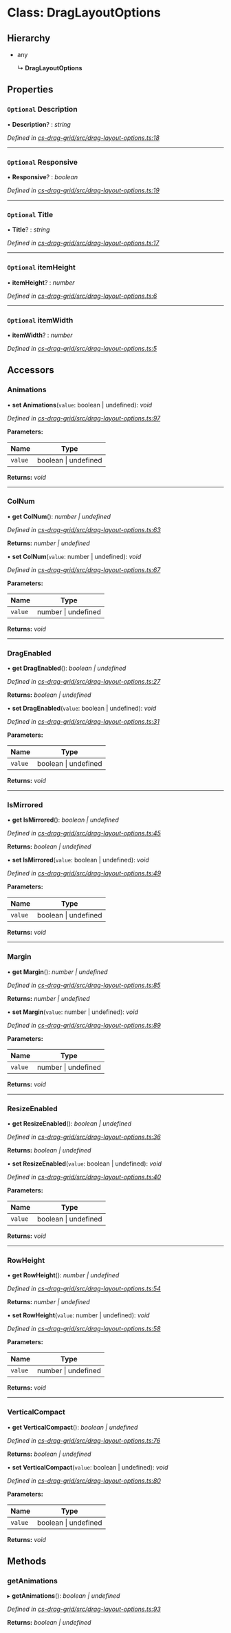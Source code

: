 # Class: DragLayoutOptions

## Hierarchy

* any

  ↳ **DragLayoutOptions**

## Properties

### `Optional` Description

• **Description**? : *string*

*Defined in [cs-drag-grid/src/drag-layout-options.ts:18](https://github.com/RichardHovenkamp/csnext/blob/d817caa/packages/cs-drag-grid/src/drag-layout-options.ts#L18)*

___

### `Optional` Responsive

• **Responsive**? : *boolean*

*Defined in [cs-drag-grid/src/drag-layout-options.ts:19](https://github.com/RichardHovenkamp/csnext/blob/d817caa/packages/cs-drag-grid/src/drag-layout-options.ts#L19)*

___

### `Optional` Title

• **Title**? : *string*

*Defined in [cs-drag-grid/src/drag-layout-options.ts:17](https://github.com/RichardHovenkamp/csnext/blob/d817caa/packages/cs-drag-grid/src/drag-layout-options.ts#L17)*

___

### `Optional` itemHeight

• **itemHeight**? : *number*

*Defined in [cs-drag-grid/src/drag-layout-options.ts:6](https://github.com/RichardHovenkamp/csnext/blob/d817caa/packages/cs-drag-grid/src/drag-layout-options.ts#L6)*

___

### `Optional` itemWidth

• **itemWidth**? : *number*

*Defined in [cs-drag-grid/src/drag-layout-options.ts:5](https://github.com/RichardHovenkamp/csnext/blob/d817caa/packages/cs-drag-grid/src/drag-layout-options.ts#L5)*

## Accessors

###  Animations

• **set Animations**(`value`: boolean | undefined): *void*

*Defined in [cs-drag-grid/src/drag-layout-options.ts:97](https://github.com/RichardHovenkamp/csnext/blob/d817caa/packages/cs-drag-grid/src/drag-layout-options.ts#L97)*

**Parameters:**

Name | Type |
------ | ------ |
`value` | boolean &#124; undefined |

**Returns:** *void*

___

###  ColNum

• **get ColNum**(): *number | undefined*

*Defined in [cs-drag-grid/src/drag-layout-options.ts:63](https://github.com/RichardHovenkamp/csnext/blob/d817caa/packages/cs-drag-grid/src/drag-layout-options.ts#L63)*

**Returns:** *number | undefined*

• **set ColNum**(`value`: number | undefined): *void*

*Defined in [cs-drag-grid/src/drag-layout-options.ts:67](https://github.com/RichardHovenkamp/csnext/blob/d817caa/packages/cs-drag-grid/src/drag-layout-options.ts#L67)*

**Parameters:**

Name | Type |
------ | ------ |
`value` | number &#124; undefined |

**Returns:** *void*

___

###  DragEnabled

• **get DragEnabled**(): *boolean | undefined*

*Defined in [cs-drag-grid/src/drag-layout-options.ts:27](https://github.com/RichardHovenkamp/csnext/blob/d817caa/packages/cs-drag-grid/src/drag-layout-options.ts#L27)*

**Returns:** *boolean | undefined*

• **set DragEnabled**(`value`: boolean | undefined): *void*

*Defined in [cs-drag-grid/src/drag-layout-options.ts:31](https://github.com/RichardHovenkamp/csnext/blob/d817caa/packages/cs-drag-grid/src/drag-layout-options.ts#L31)*

**Parameters:**

Name | Type |
------ | ------ |
`value` | boolean &#124; undefined |

**Returns:** *void*

___

###  IsMirrored

• **get IsMirrored**(): *boolean | undefined*

*Defined in [cs-drag-grid/src/drag-layout-options.ts:45](https://github.com/RichardHovenkamp/csnext/blob/d817caa/packages/cs-drag-grid/src/drag-layout-options.ts#L45)*

**Returns:** *boolean | undefined*

• **set IsMirrored**(`value`: boolean | undefined): *void*

*Defined in [cs-drag-grid/src/drag-layout-options.ts:49](https://github.com/RichardHovenkamp/csnext/blob/d817caa/packages/cs-drag-grid/src/drag-layout-options.ts#L49)*

**Parameters:**

Name | Type |
------ | ------ |
`value` | boolean &#124; undefined |

**Returns:** *void*

___

###  Margin

• **get Margin**(): *number | undefined*

*Defined in [cs-drag-grid/src/drag-layout-options.ts:85](https://github.com/RichardHovenkamp/csnext/blob/d817caa/packages/cs-drag-grid/src/drag-layout-options.ts#L85)*

**Returns:** *number | undefined*

• **set Margin**(`value`: number | undefined): *void*

*Defined in [cs-drag-grid/src/drag-layout-options.ts:89](https://github.com/RichardHovenkamp/csnext/blob/d817caa/packages/cs-drag-grid/src/drag-layout-options.ts#L89)*

**Parameters:**

Name | Type |
------ | ------ |
`value` | number &#124; undefined |

**Returns:** *void*

___

###  ResizeEnabled

• **get ResizeEnabled**(): *boolean | undefined*

*Defined in [cs-drag-grid/src/drag-layout-options.ts:36](https://github.com/RichardHovenkamp/csnext/blob/d817caa/packages/cs-drag-grid/src/drag-layout-options.ts#L36)*

**Returns:** *boolean | undefined*

• **set ResizeEnabled**(`value`: boolean | undefined): *void*

*Defined in [cs-drag-grid/src/drag-layout-options.ts:40](https://github.com/RichardHovenkamp/csnext/blob/d817caa/packages/cs-drag-grid/src/drag-layout-options.ts#L40)*

**Parameters:**

Name | Type |
------ | ------ |
`value` | boolean &#124; undefined |

**Returns:** *void*

___

###  RowHeight

• **get RowHeight**(): *number | undefined*

*Defined in [cs-drag-grid/src/drag-layout-options.ts:54](https://github.com/RichardHovenkamp/csnext/blob/d817caa/packages/cs-drag-grid/src/drag-layout-options.ts#L54)*

**Returns:** *number | undefined*

• **set RowHeight**(`value`: number | undefined): *void*

*Defined in [cs-drag-grid/src/drag-layout-options.ts:58](https://github.com/RichardHovenkamp/csnext/blob/d817caa/packages/cs-drag-grid/src/drag-layout-options.ts#L58)*

**Parameters:**

Name | Type |
------ | ------ |
`value` | number &#124; undefined |

**Returns:** *void*

___

###  VerticalCompact

• **get VerticalCompact**(): *boolean | undefined*

*Defined in [cs-drag-grid/src/drag-layout-options.ts:76](https://github.com/RichardHovenkamp/csnext/blob/d817caa/packages/cs-drag-grid/src/drag-layout-options.ts#L76)*

**Returns:** *boolean | undefined*

• **set VerticalCompact**(`value`: boolean | undefined): *void*

*Defined in [cs-drag-grid/src/drag-layout-options.ts:80](https://github.com/RichardHovenkamp/csnext/blob/d817caa/packages/cs-drag-grid/src/drag-layout-options.ts#L80)*

**Parameters:**

Name | Type |
------ | ------ |
`value` | boolean &#124; undefined |

**Returns:** *void*

## Methods

###  getAnimations

▸ **getAnimations**(): *boolean | undefined*

*Defined in [cs-drag-grid/src/drag-layout-options.ts:93](https://github.com/RichardHovenkamp/csnext/blob/d817caa/packages/cs-drag-grid/src/drag-layout-options.ts#L93)*

**Returns:** *boolean | undefined*
